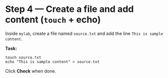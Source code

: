# Step 4 — Create a file and add content (`touch` + echo)

Inside `mylab`, create a file named `source.txt` and add the line `This is sample content`.

**Task:**

```
touch source.txt
echo "This is sample content" > source.txt
```

Click **Check** when done.